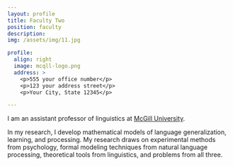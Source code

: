```yaml
---
layout: profile
title: Faculty Two
position: faculty
description: 
img: /assets/img/11.jpg

profile:
  align: right
  image: mcqll-logo.png
  address: >
    <p>555 your office number</p>
    <p>123 your address street</p>
    <p>Your City, State 12345</p>

---
```


I am an assistant professor of linguistics at [McGill University](https://www.mcgill.ca/linguistics/).

In my research, I develop mathematical models of language generalization, learning, and processing. My research draws on experimental methods from psychology, formal modeling techniques from natural language processing, theoretical tools from linguistics, and problems from all three.
